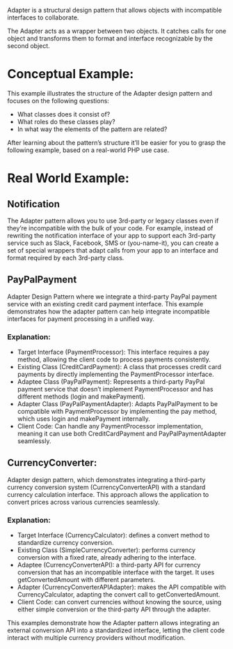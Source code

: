 Adapter is a structural design pattern that allows objects with incompatible interfaces to collaborate.

The Adapter acts as a wrapper between two objects. It catches calls for one object and transforms them to format and interface recognizable by the second object.

# Conceptual Example:
This example illustrates the structure of the Adapter design pattern and focuses on the following questions:
* What classes does it consist of?
* What roles do these classes play?
* In what way the elements of the pattern are related?

After learning about the pattern’s structure it’ll be easier for you to grasp the following example, based on a real-world PHP use case.

# Real World Example:
## Notification
The Adapter pattern allows you to use 3rd-party or legacy classes even if they’re incompatible with the bulk of your code. For example, instead of rewriting the notification interface of your app to support each 3rd-party service such as Slack, Facebook, SMS or (you-name-it), you can create a set of special wrappers that adapt calls from your app to an interface and format required by each 3rd-party class.

## PayPalPayment
Adapter Design Pattern where we integrate a third-party PayPal payment service with an existing credit card payment interface. This example demonstrates how the adapter pattern can help integrate incompatible interfaces for payment processing in a unified way.

### Explanation:
* Target Interface (PaymentProcessor): This interface requires a pay method, allowing the client code to process payments consistently.
* Existing Class (CreditCardPayment): A class that processes credit card payments by directly implementing the PaymentProcessor interface.
* Adaptee Class (PayPalPayment): Represents a third-party PayPal payment service that doesn’t implement PaymentProcessor and has different methods (login and makePayment).
* Adapter Class (PayPalPaymentAdapter): Adapts PayPalPayment to be compatible with PaymentProcessor by implementing the pay method, which uses login and makePayment internally.
* Client Code: Can handle any PaymentProcessor implementation, meaning it can use both CreditCardPayment and PayPalPaymentAdapter seamlessly.

## CurrencyConverter:
 Adapter design pattern, which demonstrates integrating a third-party currency conversion system (CurrencyConverterAPI) with a standard currency calculation interface. This approach allows the application to convert prices across various currencies seamlessly.
### Explanation:
* Target Interface (CurrencyCalculator): defines a convert method to standardize currency conversion.
* Existing Class (SimpleCurrencyConverter): performs currency conversion with a fixed rate, already adhering to the interface.
* Adaptee (CurrencyConverterAPI): a third-party API for currency conversion that has an incompatible interface with the target. It uses getConvertedAmount with different parameters.
* Adapter (CurrencyConverterAPIAdapter): makes the API compatible with CurrencyCalculator, adapting the convert call to getConvertedAmount.
* Client Code: can convert currencies without knowing the source, using either simple conversion or the third-party API through the adapter.

This examples demonstrate how the Adapter pattern allows integrating an external conversion API into a standardized interface, letting the client code interact with multiple currency providers without modification.